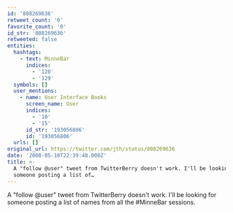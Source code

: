 ```yaml
---
id: '808269636'
retweet_count: '0'
favorite_count: '0'
id_str: '808269636'
retweeted: false
entities:
  hashtags:
    - text: MinneBar
      indices:
        - '120'
        - '129'
  symbols: []
  user_mentions:
    - name: User Interface Books
      screen_name: User
      indices:
        - '10'
        - '15'
      id_str: '193056806'
      id: '193056806'
  urls: []
original_url: https://twitter.com/jth/status/808269636
date: '2008-05-10T22:39:48.000Z'
title: >-
  A "follow @user" tweet from TwitterBerry doesn't work. I'll be looking for
  someone posting a list of…
---
```


A "follow @user" tweet from TwitterBerry doesn't work. I'll be looking for someone posting a list of names from all the #MinneBar sessions.